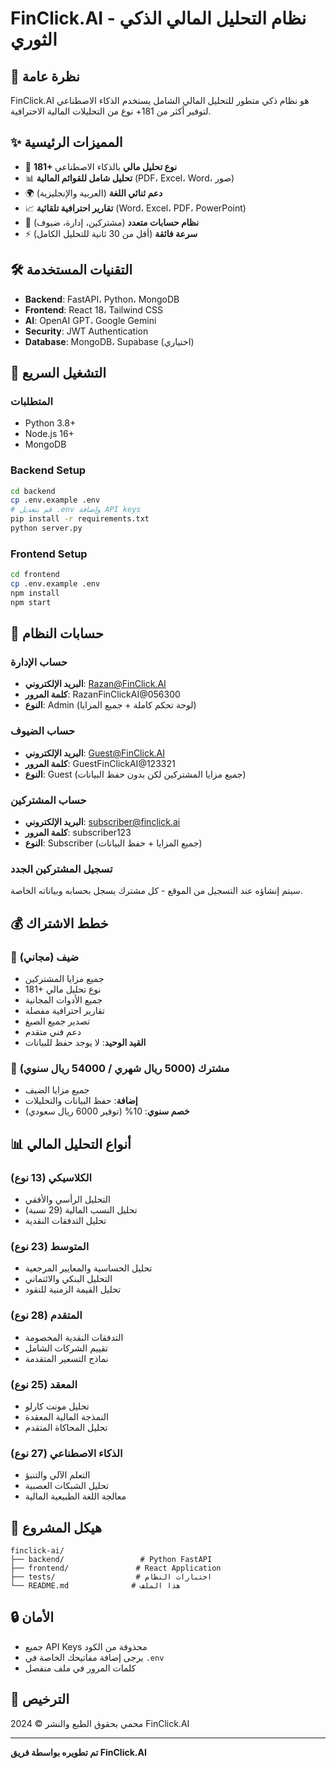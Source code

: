 # FinClick.AI - نظام التحليل المالي الذكي الثوري

## 🎯 نظرة عامة
FinClick.AI هو نظام ذكي متطور للتحليل المالي الشامل يستخدم الذكاء الاصطناعي لتوفير أكثر من 181+ نوع من التحليلات المالية الاحترافية.

## ✨ المميزات الرئيسية
- 🤖 **181+ نوع تحليل مالي** بالذكاء الاصطناعي
- 📊 **تحليل شامل للقوائم المالية** (PDF، Excel، Word، صور)
- 🌍 **دعم ثنائي اللغة** (العربية والإنجليزية)
- 📈 **تقارير احترافية تلقائية** (Word، Excel، PDF، PowerPoint)
- 🔐 **نظام حسابات متعدد** (مشتركين، إدارة، ضيوف)
- ⚡ **سرعة فائقة** (أقل من 30 ثانية للتحليل الكامل)

## 🛠️ التقنيات المستخدمة
- **Backend**: FastAPI، Python، MongoDB
- **Frontend**: React 18، Tailwind CSS
- **AI**: OpenAI GPT، Google Gemini
- **Security**: JWT Authentication
- **Database**: MongoDB، Supabase (اختياري)

## 🚀 التشغيل السريع

### المتطلبات
- Python 3.8+
- Node.js 16+
- MongoDB

### Backend Setup
```bash
cd backend
cp .env.example .env
# قم بتعديل .env وإضافة API keys
pip install -r requirements.txt
python server.py
```

### Frontend Setup
```bash
cd frontend
cp .env.example .env
npm install
npm start
```

## 🔑 حسابات النظام

### حساب الإدارة
- **البريد الإلكتروني**: Razan@FinClick.AI
- **كلمة المرور**: RazanFinClickAI@056300
- **النوع**: Admin (لوحة تحكم كاملة + جميع المزايا)

### حساب الضيوف
- **البريد الإلكتروني**: Guest@FinClick.AI
- **كلمة المرور**: GuestFinClickAI@123321
- **النوع**: Guest (جميع مزايا المشتركين لكن بدون حفظ البيانات)

### حساب المشتركين
- **البريد الإلكتروني**: subscriber@finclick.ai
- **كلمة المرور**: subscriber123
- **النوع**: Subscriber (جميع المزايا + حفظ البيانات)

### تسجيل المشتركين الجدد
سيتم إنشاؤه عند التسجيل من الموقع - كل مشترك يسجل بحسابه وبياناته الخاصة.

## 💰 خطط الاشتراك

### 👤 ضيف (مجاني)
- جميع مزايا المشتركين
- 181+ نوع تحليل مالي
- جميع الأدوات المجانية
- تقارير احترافية مفصلة
- تصدير جميع الصيغ
- دعم فني متقدم
- **القيد الوحيد**: لا يوجد حفظ للبيانات

### 💼 مشترك (5000 ريال شهري / 54000 ريال سنوي)
- جميع مزايا الضيف
- **إضافة**: حفظ البيانات والتحليلات
- **خصم سنوي**: 10% (توفير 6000 ريال سعودي)

## 📊 أنواع التحليل المالي

### الكلاسيكي (13 نوع)
- التحليل الرأسي والأفقي
- تحليل النسب المالية (29 نسبة)
- تحليل التدفقات النقدية

### المتوسط (23 نوع) 
- تحليل الحساسية والمعايير المرجعية
- التحليل البنكي والائتماني
- تحليل القيمة الزمنية للنقود

### المتقدم (28 نوع)
- التدفقات النقدية المخصومة
- تقييم الشركات الشامل
- نماذج التسعير المتقدمة

### المعقد (25 نوع)
- تحليل مونت كارلو
- النمذجة المالية المعقدة
- تحليل المحاكاة المتقدم

### الذكاء الاصطناعي (27 نوع)
- التعلم الآلي والتنبؤ
- تحليل الشبكات العصبية
- معالجة اللغة الطبيعية المالية

## 📁 هيكل المشروع
```
finclick-ai/
├── backend/                 # Python FastAPI
├── frontend/               # React Application  
├── tests/                  # اختبارات النظام
└── README.md              # هذا الملف
```

## 🔒 الأمان
- جميع API Keys محذوفة من الكود
- يرجى إضافة مفاتيحك الخاصة في `.env`
- كلمات المرور في ملف منفصل

## 📄 الترخيص
محمي بحقوق الطبع والنشر © 2024 FinClick.AI

---
**تم تطويره بواسطة فريق FinClick.AI**
